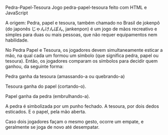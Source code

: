 Pedra-Papel-Tesoura
Jogo pedra-papel-tesoura feito com HTML e JavaScript

A origem:
Pedra, papel e tesoura, também chamado no Brasil de jokenpô (do japonês じゃんけんぽん, jankenpon) é um jogo de mãos recreativo e simples para duas ou mais pessoas, que não requer equipamentos nem habilidade.

No Pedra Papel e Tesoura, os jogadores devem simultaneamente esticar a mão, na qual cada um formou um símbolo (que significa pedra, papel ou tesoura). Então, os jogadores comparam os símbolos para decidir quem ganhou, da seguinte forma:

Pedra ganha da tesoura (amassando-a ou quebrando-a)

Tesoura ganha do papel (cortando-o).

Papel ganha da pedra (embrulhando-a).

A pedra é simbolizada por um punho fechado. A tesoura, por dois dedos esticados. E o papel, pela mão aberta.

Caso dois jogadores façam o mesmo gesto, ocorre um empate, e geralmente se joga de novo até desempatar.